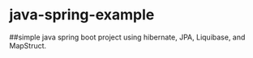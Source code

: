 # java-spring-example
##simple java spring boot project using hibernate, JPA, Liquibase, and MapStruct.
